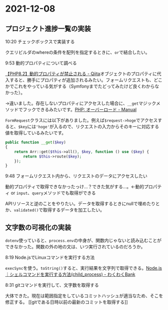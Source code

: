 # 2021-12-08

## プロジェクト進捗一覧の実装

10:20 チェックボックスで実装する

クエリビルダのwhereの条件を配列を指定するときに、`or`で結合したい。

9:53 動的プロパティについて調べる

[【PHP8.2】動的プロパティが禁止される - Qiita](https://qiita.com/rana_kualu/items/53012c8f84e0f92220c1)オブジェクトのプロパティに代入すると、勝手にプロパティが追加されるみたい。フォームリクエストも、どこかでこれをやっている気がする（Symfonyまでたどってみたけど良くわからなかった）。

→違いました。存在しないプロパティにアクセスした場合に、`__get`マジックメソッドでフックできるみたいです。[PHP: オーバーロード - Manual](https://www.php.net/manual/ja/language.oop5.overloading.php#object.get)

`FormRequest`クラスには以下がありました。例えば`$request->hoge`でアクセスすると、`$key`には`'hoge'`が入るので、リクエストの入力からそのキーに対応する値を取得しているみたいです。

```php
public function __get($key)
{
    return Arr::get($this->all(), $key, function () use ($key) {
        return $this->route($key);
    });
}
```

9:48 フォームリクエスト内から、リクエストのデータにアクセスしたい

動的プロパティで取得できなかったっけ...？できた気がする...。←動的プロパティ or `input`、`query`メソッドでも取得ができる

APIリソースと逆のことをやりたい。データを取得するときにnullで埋めたりとか、`validated()`で取得するデータを加工したい。

## 文字数の可視化の実装

`dotenv`使っていると、`process.env`の中身が、関数内じゃないと読み込むことができなかった。関数の外の地の文は、いつ実行されているのだろうか。

8:19 Node.jsでLinuxコマンドを実行する方法

`execSync`を使う。`toString()`すると、実行結果を文字列で取得できる。[Node.js｜シェルコマンドを実行する方法(child_process) - わくわくBank](https://www.wakuwakubank.com/posts/728-nodejs-child-process/)

8:31 gitコマンドを実行して、文字数を取得する

大体できた。現在は範囲指定をしているコミットハッシュが適当なため、そこを修正する。
[[gitである日時以前の最新のコミットを取得する]]